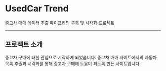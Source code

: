 # UsedCar Trend
중고차 매매 데이터 추출 파이프라인 구축 및 시각화 프로젝트

--------------------------------------------------------

## 프로젝트 소개
중고차 구매에 대한 관심으로 시작하게 되었습니다.
중고차 매매 사이트에서의 자동차 목록 추출과 시각화를 통해
중고차 구매에 도움이 되도록 만든 사이트입니다.
